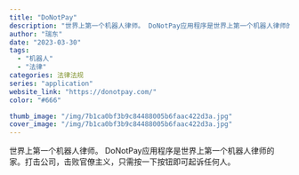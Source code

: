 ```yaml
---
title: "DoNotPay"
description: "世界上第一个机器人律师。 DoNotPay应用程序是世界上第一个机器人律师的家。打击公司，击败官僚主义，只需按一下按钮即"
author: "瑞东"
date: "2023-03-30"
tags:
  - "机器人"
  - "法律"
categories: 法律法规
series: "application"
website_link: "https://donotpay.com/"
color: "#666"

thumb_image: "/img/7b1ca0bf3b9c84488005b6faac422d3a.jpg"
cover_image: "/img/7b1ca0bf3b9c84488005b6faac422d3a.jpg"
---
```


世界上第一个机器人律师。 DoNotPay应用程序是世界上第一个机器人律师的家。打击公司，击败官僚主义，只需按一下按钮即可起诉任何人。